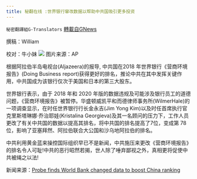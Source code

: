 ```yaml
---
title: 秘翻在线 :世界银行窜改数据以帮助中共国吸引更多投资
---
```

`秘密翻譯組G-Translators` [轉載自GNews](https://gnews.org/zh-hans/1548024/)

撰稿：William

校对：牛小妹
![](https://assets.gnews.org/wp-content/uploads/2021/09/epa.jpg)
图片来源：AP

根据阿拉伯半岛电视台(Aljazeera)的报导, 中共国在2018 年世界银行《营商环境报告》(Doing Business report)获得更好的排名，推论中共在其中发挥关键作用，中共国成为该银行仅次于美国和日本的第三大股东。

世界银行表示，由于 2018 年和 2020 年版的数据违规及可能涉及银行员工的道德问题，《营商环境报告》被暂停。华盛顿威凯平和而德律师事务所(WilmerHale)的一项调查显示，在时任世界银行行长金永吉(Jim Yong Kim)以及时任首席执行官克里斯塔琳娜·乔治耶娃(Kristalina Georgieva)及其一名顾问的压力下，工作人员更改了有关中共国的数据以提高其排名，将中共国的排名提高了7位，变成第 78 位，影响了亚塞拜然、阿拉伯联合大公国和沙乌地阿拉伯的排名。

中共利用黄金蓝来操控国际组织早已不是新闻，中共施压来更改《营商环境报告》的排名令人可耻!中共的恶行昭然若揭，世人除了唾弃鄙视之外，真相更将促使中共被绳之以法!

新闻来源：[Probe finds World Bank changed data to boost China ranking](http://Probe%20finds%20World%20Bank%20changed%20data%20to%20boost%20China%20ranking)
